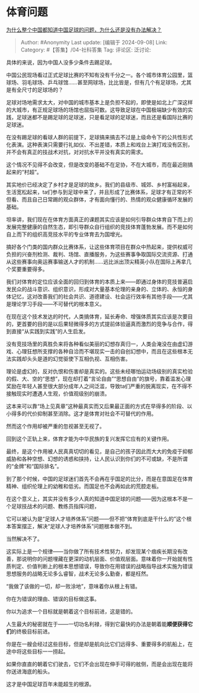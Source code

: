 # 体育问题
[为什么整个中国都知道中国足球的问题，为什么还是没有办法解决？](https://www.zhihu.com/question/310636566/answer/3619488465)

> Author: #Anonymity
> Last update: [编辑于 2024-09-08]
> Link:
> Category: #【答集】/04-社科答集 
> Tag: 
> 评论区:
> 泛讨论:

具体的来说，因为中国人没多少条件去踢足球。

中国公民现场看过正式足球比赛的不知有没有千分之一。各个城市体育公园里，篮球场、羽毛球场、乒乓球馆……甚至网球场，比比皆是，但有几个有足球场，尤其是有全尺寸的足球场的？

足球对场地需求太大，对中国的城市基本上是负担不起的，即使是如北上广深这样的大城市，有正规足球场的场馆也屈指可数。这导致足球在中国极端缺少有效的实践，足球迷都不是踢足球的足球迷，只是看足球的足球迷，而且还是看国际比赛的足球迷。

在没有踢足球的看球人群的前提下，足球搞来搞去不过是上级命令下的公共性形式化表演。这种表演只需要行礼如仪、不出差错，本质上和戏台上演打戏没有区别，并不会有真正的技战术对抗，对对抗水平并没有真实的需求。

这个情况不见得不会改变，但是改变的基础不在足协，不在大城市，而在最近刚搞起来的“村超”。

其实地价已经决定了乡村才是足球的故乡。我们的县级市、城郊、乡村富裕起来，生活宽松起来，ta们参与到足球中来了，并且形成了比赛体系，足球才有正常的不但看、而且自己日常踢的观众群体，才有面向懂行的、热情的观众健康循环发展的基础。

坦率讲，我们现在在体育方面真正的课题其实应该是如何引导群众体育自下而上的发展完整健康的自然生态，即引导群众自行组织的竞技体育蓬勃发展。而不是如何自上而下的组织高竞技水平的专业体育去为国增光。

搞好各个门类的国内群众比赛体系，让这些体育项目在群众中热起来，提供权威可负担的兴奋剂检测、裁判、场馆、直播服务，为这些赛事争取国际交流资源、打通从这些赛事向奥运赛事输送人才的机制……远比派出顶尖精英小队在国际上再拿几个奖要重要得多。

我们对体育的定位应该全面的回归到体育的本质上来——即通过身体的竞技普遍启发民众的战斗意识、组织意识，形成对大量基本伦理的亲身的、立体的、永恒的身体记忆，这对改善我们的社会共识、道德建设、社会运行效率有其他手段——尤其是理论学习手段——不可替代的根本意义。

在现在这个技术发达的时代，人类搞体育，延长寿命、增强体质其实应该是次要目的，更首要的目的是以后果轻微得多的方式提前体验逼真而激烈的竞争与合作，得到直接“从实践到实践”的人生启发。

没有竞技场里的真胜负来将各种看似美丽的幻想存真归一，人类会淹没在由虚幻游戏、心理狂想所支撑的各种自洽而不堪现实一击的自创幻想中，而且在这些根本无法实践却头头是道的幻觉驱使下互相仇视、互相伤害。

理论是虚幻的，反对仇恨和伤害却是真实的。这些未经哪怕运动场级别的真实检验的假、大、空的“思想”，现在却打着“言论自由”“思想自由”的旗号，靠着滥发心理奖励在年轻人甚至很大部分成年人之间泛滥，导致ta们严重的脱离现实，在不得不接触现实时遭遇人生观，价值观级别的崩溃。

这本来可以靠“场上见真章”这种最真实而又后果最正面的方式在早得多的阶段、以小得多的代价抑制甚至消除。这才是体育对社会不可替代的作用。

然而这个作用却被严重的忽视甚至无视了。

回到这个正轨上来，体育才能为中华民族的复兴发挥它应有的关键作用。

最终，是这个作用被人民真真切切的看见，是自己的孩子因此而大大的免疫于抑郁威胁和各种空想、幻想的诱惑和挟持，让人民认识到你们的不可或缺，不是所谓的“金牌”和“国际排名”。

到了那个时候，中国的足球迷们首先不会再在乎国足的比分，而是在意国足在体育精神、组织伦理上的幼稚和低劣。而国足也不会再如此的荒腔走板。

在这个意义上，其实并没有多少人真的知道中国足球的问题——因为这根本不是一个足球技战术的问题、教练员指挥问题，

它可以被认为是“足球人才培养体系”问题——但不把“体育到底是干什么的”这个根本答案摆正，解决“足球人才培养体系”问题根本做不到。

当然解决不了。

这实际上是一个规律——当你做了所有技术性努力，却发现某个痼疾长期没有改善，那说明你的问题埋藏在更深的动机层面、价值观层面。意味着你一开始就有性质判定、价值判断上的根本思想错误，导致你在用错误的战略指导战术实施为错误思想服务的战略无论多么睿智，战术无论多么勤奋，都是枉然。

“我做了该做的一切，却一败涂地”，意味着你从根上有错。

你在为错误的理由、错误的目标做这事。

你以为追求一个目标就是朝着这个目标前进，这是错的。

人生最大的秘密就在于——一切功名利禄，得到它最快的办法是朝着能**顺便获得它们**的终极目标前进。

你是在一艘会经过这些目标，但是却是航向比它们远得多、重要得多的航船上，在途中将这些目标一一捞起。

如果你直直的朝着它们驶去，它们不会出现在伸手可得的舷侧，而是会出现在能将你送进海底的船头。

这才是中国足球百年未能超生的根源。
